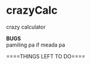 # crazyCalc
crazy calculator
  
 ****BUGS****   
 pamiling pa if meada pa
   
    
  ====THINGS LEFT TO DO====

   
